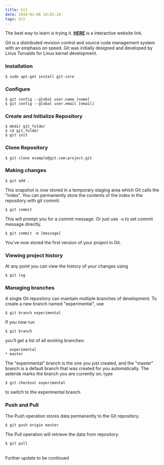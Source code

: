 ```yaml
---
title: Git
date: 2018-01-06 19:02:24
tags: Git
---
```


The best way to learn is trying it. [**HERE**](https://try.github.io) is a interactive website link.

Git is a distributed revision control and source code management system with an emphasis on speed. Git was initially designed and developed by Linus Torvalds for Linux kernel development.

### Installation
```
$ sudo apt-get install git-core
```

### Configure
```
$ git config --global user.name [name]
$ git config --global user.email [email]
```

### Create and Initialize Repository
```
$ mkdir git_folder
$ cd git_folder
$ git init
```
<!-- more -->

### Clone Repository
```
$ git clone example@git.com:project.git
```

### Making changes
```
$ git add .
```
This snapshot is now stored in a temporary staging area which Git calls the "index". You can permanently store the contents of the index in the repository with git commit:

```
$ git commit
```
This will prompt you for a commit message.
Or just use `-m` to set commit message directly.
```
$ git commit -m [message]
```
You’ve now stored the first version of your project in Git.

### Viewing project history
At any point you can view the history of your changes using
```
$ git log
```
### Managing branches
A single Git repository can maintain multiple branches of development.
To create a new branch named "experimental", use
```
$ git branch experimental
```
If you now run
```
$ git branch
```
you’ll get a list of all existing branches:
```
  experimental
* master
```
The "experimental" branch is the one you just created, and the "master" branch is a default branch that was created for you automatically. The asterisk marks the branch you are currently on; type
```
$ git checkout experimental
```
to switch to the experimental branch.

### Push and Pull
The Push operation stores data permanently to the Git repository.
```
$ git push origin master
```

The Pull operation will retrieve the data from repository.
```
$ git pull
```
<br>
Further update to be continued
